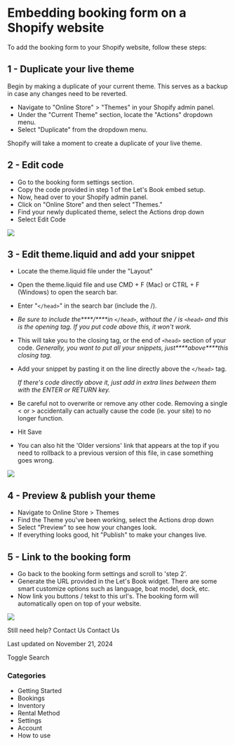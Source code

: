 # Embedding booking form on a Shopify website

To add the booking form to your Shopify website, follow these steps:

## **1 - Duplicate your live theme**

Begin by making a duplicate of your current theme. This serves as a backup in case any changes need to be reverted.

- Navigate to "Online Store" > "Themes" in your Shopify admin panel.
- Under the "Current Theme" section, locate the "Actions" dropdown menu.
- Select "Duplicate" from the dropdown menu.

Shopify will take a moment to create a duplicate of your live theme.

## **2 - Edit code**

- Go to the booking form settings section.
- Copy the code provided in step 1 of the Let's Book embed setup.
- Now, head over to your Shopify admin panel.
- Click on "Online Store" and then select "Themes."
- Find your newly duplicated theme, select the Actions drop down
- Select Edit Code

![](https://d33v4339jhl8k0.cloudfront.net/docs/assets/5ec3f479042863474d1b00dc/images/661fe732865f732a9766a1dc/file-WyZTx6OvFW.png)

## **3 - Edit theme.liquid and add your snippet**

- Locate the theme.liquid file under the "Layout"
- Open the theme.liquid file and use CMD + F (Mac) or CTRL + F (Windows) to open the search bar.
- Enter "`</head>`" in the search bar (include the /).
- _Be sure to include the\***\*/\*\***in `</head>`, without the / is `<head>` and this is the opening tag. If you put code above this, it won't work._
- This will take you to the closing tag, or the end of `<head>` section of your code. _Generally, you want to put all your snippets, just\***\*above\*\***this closing tag._
- Add your snippet by pasting it on the line directly above the `</head>` tag.

    _If there's code directly above it, just add in extra lines between them with the ENTER or RETURN key._

- Be careful not to overwrite or remove any other code. Removing a single < or > accidentally can actually cause the code (ie. your site) to no longer function.
- Hit Save
- You can also hit the 'Older versions' link that appears at the top if you need to rollback to a previous version of this file, in case something goes wrong.

![](https://d33v4339jhl8k0.cloudfront.net/docs/assets/5ec3f479042863474d1b00dc/images/661fe8bc865f732a9766a1de/file-qsWIC7B3nX.png)

## **4 - Preview & publish your theme**

- Navigate to Online Store > Themes
- Find the Theme you've been working, select the Actions drop down
- Select "Preview" to see how your changes look.
- If everything looks good, hit "Publish" to make your changes live.

## **5 - Link to the booking form**

- Go back to the booking form settings and scroll to 'step 2'.
- Generate the URL provided in the Let's Book widget. There are some smart customize options such as language, boat model, dock, etc.
- Now link you buttons / tekst to this url's. The booking form will automatically open on top of your website.

![](https://d33v4339jhl8k0.cloudfront.net/docs/assets/5ec3f479042863474d1b00dc/images/661fec90e6d7a114e7690de0/file-o5Wdo9cMfX.png)

Still need help?
Contact Us
Contact Us

Last updated on November 21, 2024

Toggle Search

### Categories

- Getting Started
- Bookings
- Inventory
- Rental Method
- Settings
- Account
- How to use
